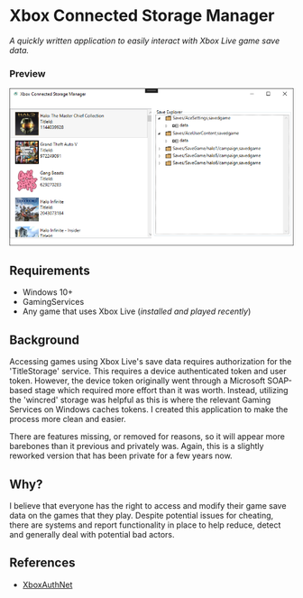 Xbox Connected Storage Manager
======================================
*A quickly written application to easily interact with Xbox Live game save data.*

### Preview
![Application Screenshot](assets/screenshot_example.png)

## Requirements
- Windows 10+
- GamingServices
- Any game that uses Xbox Live (*installed and played recently*)

## Background
Accessing games using Xbox Live's save data requires authorization for the 'TitleStorage' service. This requires a device authenticated token and user token. However, the device token originally went through
a Microsoft SOAP-based stage which required more effort than it was worth. Instead, utilizing the 'wincred' storage was helpful as this is where the relevant Gaming Services on Windows caches tokens. I created
this application to make the process more clean and easier.

There are features missing, or removed for reasons, so it will appear more barebones than it previous and privately was. Again, this is a slightly reworked version that has been private for a few years now.

## Why?
I believe that everyone has the right to access and modify their game save data on the games that they play. Despite potential issues for cheating, there are systems and report functionality in place to help reduce,
detect and generally deal with potential bad actors.

## References
- [XboxAuthNet](https://github.com/AlphaBs/XboxAuthNet)